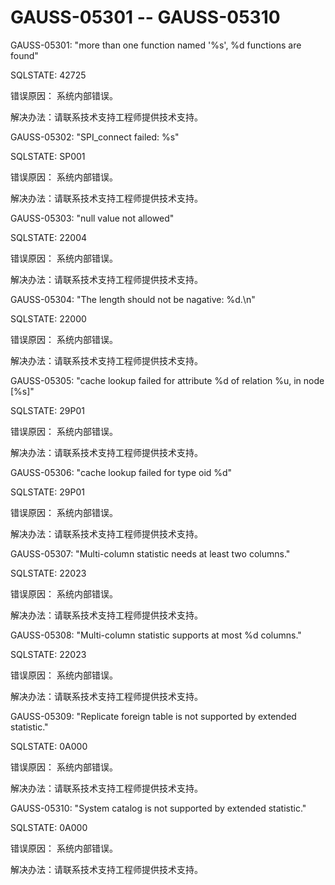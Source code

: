 # GAUSS-05301 -- GAUSS-05310<a name="ZH-CN_TOPIC_0302073013"></a>

GAUSS-05301: "more than one function named '%s', %d functions are found"

SQLSTATE: 42725

错误原因： 系统内部错误。

解决办法：请联系技术支持工程师提供技术支持。

GAUSS-05302: "SPI\_connect failed: %s"

SQLSTATE: SP001

错误原因： 系统内部错误。

解决办法：请联系技术支持工程师提供技术支持。

GAUSS-05303: "null value not allowed"

SQLSTATE: 22004

错误原因： 系统内部错误。

解决办法：请联系技术支持工程师提供技术支持。

GAUSS-05304: "The length should not be nagative: %d.\\n"

SQLSTATE: 22000

错误原因： 系统内部错误。

解决办法：请联系技术支持工程师提供技术支持。

GAUSS-05305: "cache lookup failed for attribute %d of relation %u, in node \[%s\]"

SQLSTATE: 29P01

错误原因： 系统内部错误。

解决办法：请联系技术支持工程师提供技术支持。

GAUSS-05306: "cache lookup failed for type oid %d"

SQLSTATE: 29P01

错误原因： 系统内部错误。

解决办法：请联系技术支持工程师提供技术支持。

GAUSS-05307: "Multi-column statistic needs at least two columns."

SQLSTATE: 22023

错误原因： 系统内部错误。

解决办法：请联系技术支持工程师提供技术支持。

GAUSS-05308: "Multi-column statistic supports at most %d columns."

SQLSTATE: 22023

错误原因： 系统内部错误。

解决办法：请联系技术支持工程师提供技术支持。

GAUSS-05309: "Replicate foreign table is not supported by extended statistic."

SQLSTATE: 0A000

错误原因： 系统内部错误。

解决办法：请联系技术支持工程师提供技术支持。

GAUSS-05310: "System catalog is not supported by extended statistic."

SQLSTATE: 0A000

错误原因： 系统内部错误。

解决办法：请联系技术支持工程师提供技术支持。

